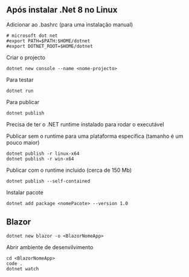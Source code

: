 ## Após instalar .Net 8 no Linux

Adicionar ao .bashrc (para uma instalação manual)

```
# microsoft dot net
#export PATH=$PATH:$HOME/dotnet
#export DOTNET_ROOT=$HOME/dotnet
```
Criar o projecto

```
dotnet new console --name <nome-projecto>
```

Para testar
```
dotnet run
```

Para publicar
```
dotnet publish
```
Precisa de ter o .NET runtime instalado para rodar o executável 

Publicar sem o runtime para uma plataforma específica (tamanho é um pouco maior)

```
dotnet publish -r linux-x64
dotnet publish -r win-x64
```

Publicar com o runtime incluido (cerca de 150 Mb)
```
dotnet publish --self-contained
```

Instalar pacote
```
dotnet add package <nomePacote> --version 1.0
```


## Blazor

```
dotnet new blazor -o <BlazorNomeApp>
```

Abrir ambiente de desenvilvimento

```
cd <BlazorNomeApp>
code .
dotnet watch
```


